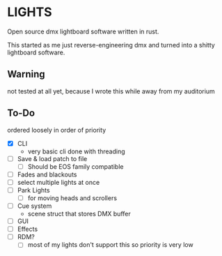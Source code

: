 # LIGHTS

Open source dmx lightboard software written in rust.

This started as me just reverse-engineering dmx and turned into a shitty lightboard software.

## Warning
not tested at all yet, because I wrote this while away from my auditorium

## To-Do
ordered loosely in order of priority

- [x] CLI
  - very basic cli done with threading
- [ ] Save & load patch to file
  - [ ] Should be EOS family compatible 
- [ ] Fades and blackouts
- [ ] select multiple lights at once
- [ ] Park Lights
  - [ ] for moving heads and scrollers
- [ ] Cue system
  - scene struct that stores DMX buffer
- [ ] GUI 
- [ ] Effects
- [ ] RDM? 
  - [ ] most of my lights don't support this so priority is very low